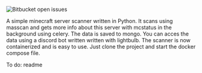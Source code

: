 ![Bitbucket open issues](https://img.shields.io/bitbucket/issues/Besix2/mc_scan)

A simple minecraft server scanner written in Python. It scans using masscan and gets more info about this server with mcstatus in the background using celery. The data is saved to mongo. You can acces the data using a discord bot written written with lightbulb. The scanner is now containerized and is easy to use. Just clone the project and start the docker compose file.

To do:
readme
